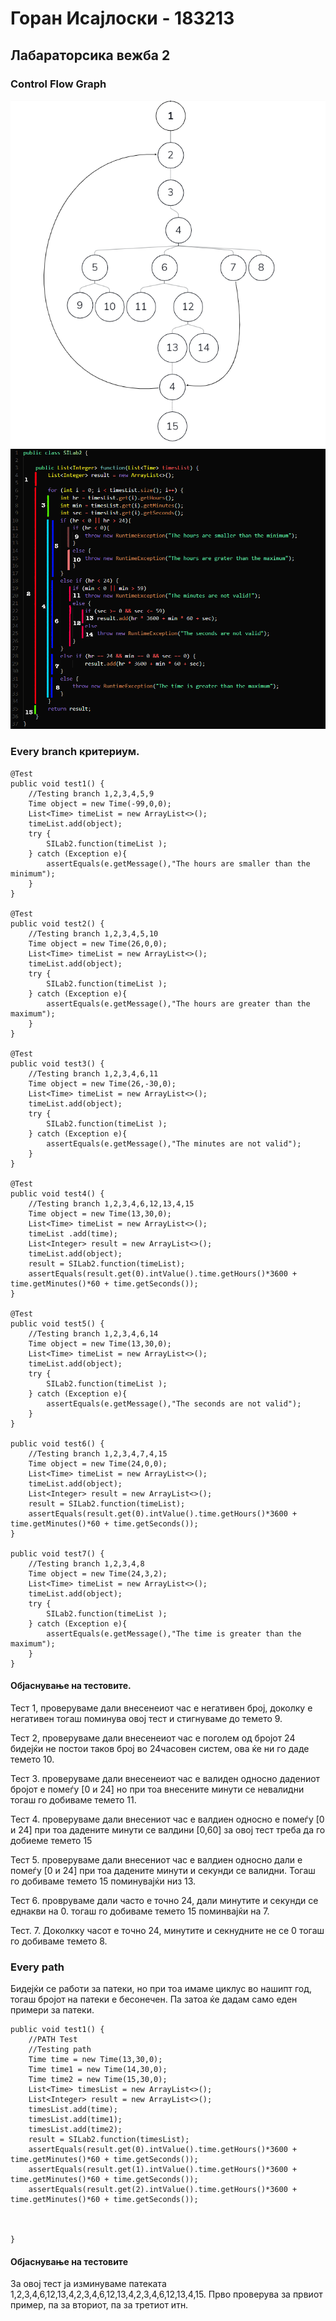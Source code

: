 # Горан Исајлоски - 183213

## Лабараторсика вежба 2

###  Control Flow Graph

![](Graph.png)
![](Code.png) 

### Every branch критериум. 

   ```
   @Test
   public void test1() {
       //Testing branch 1,2,3,4,5,9
       Time object = new Time(-99,0,0);
       List<Time> timeList = new ArrayList<>();
       timeList.add(object);
       try {
           SILab2.function(timeList );
       } catch (Exception e){
           assertEquals(e.getMessage(),"The hours are smaller than the minimum");
       }
   }
   
   @Test
   public void test2() {
       //Testing branch 1,2,3,4,5,10
       Time object = new Time(26,0,0);
       List<Time> timeList = new ArrayList<>();
       timeList.add(object);
       try {
           SILab2.function(timeList );
       } catch (Exception e){
           assertEquals(e.getMessage(),"The hours are greater than the maximum");
       }
   }
   
   @Test
   public void test3() {
       //Testing branch 1,2,3,4,6,11
       Time object = new Time(26,-30,0);
       List<Time> timeList = new ArrayList<>();
       timeList.add(object);
       try {
           SILab2.function(timeList );
       } catch (Exception e){
           assertEquals(e.getMessage(),"The minutes are not valid");
       }
   }
   
   @Test
   public void test4() {
       //Testing branch 1,2,3,4,6,12,13,4,15
       Time object = new Time(13,30,0);
       List<Time> timeList = new ArrayList<>();
       timeList .add(time);
       List<Integer> result = new ArrayList<>();
       timeList.add(object);
       result = SILab2.function(timeList);
       assertEquals(result.get(0).intValue().time.getHours()*3600 + time.getMinutes()*60 + time.getSeconds());
   }
   
   @Test
   public void test5() {
       //Testing branch 1,2,3,4,6,14
       Time object = new Time(13,30,0);
       List<Time> timeList = new ArrayList<>();
       timeList.add(object);
       try {
           SILab2.function(timeList );
       } catch (Exception e){
           assertEquals(e.getMessage(),"The seconds are not valid");
       }
   }
   
   public void test6() {
       //Testing branch 1,2,3,4,7,4,15
       Time object = new Time(24,0,0);
       List<Time> timeList = new ArrayList<>();
       timeList.add(object);
       List<Integer> result = new ArrayList<>();
       result = SILab2.function(timeList);
       assertEquals(result.get(0).intValue().time.getHours()*3600 + time.getMinutes()*60 + time.getSeconds());
   }
   
   public void test7() {
       //Testing branch 1,2,3,4,8
       Time object = new Time(24,3,2);
       List<Time> timeList = new ArrayList<>();
       timeList.add(object);
       try {
           SILab2.function(timeList );
       } catch (Exception e){
           assertEquals(e.getMessage(),"The time is greater than the maximum");
       }
   }
   
   ```


#### Објаснување на тестовите. 

Тест 1, проверуваме дали внесенеиот час е негативен број, доколку е негативен тогаш поминува овој тест и стигнуваме до темето 9.

Тест 2, проверуваме дали внесенеиот час е поголем од бројот 24 бидејќи не постои таков број во 24часовен систем, ова ќе ни го даде темето 10.

Тест 3. проверуваме дали внесенеиот час е валиден односно дадениот бројот е помеѓу [0 и 24] но при тоа внесените минути се невалидни тогаш го добиваме темето  11.

Тест 4. проверуваме дали внесениот час е валдиен односно е помеѓу [0 и 24] при тоа дадените минути се  валдини [0,60] за овој тест треба да го добиеме темето 15

Тест 5.  проверуваме дали внесениот час е валдиен односно дали е помеѓу [0 и 24] при тоа дадените минути и секунди се валидни. Тогаш го добиваме темето 15 поминувајќи низ 13.

Тест 6. провруваме дали часто е точно 24, дали минутите и секунди се еднакви на 0. тогаш го добиваме темето 15 поминвајќи на 7.

Тест. 7. Доколкку часот е точно 24, минутите и секнудните не се 0 тогаш го добиваме темето 8.

### Every path

Бидејќи се работи за патеки, но при тоа имаме циклус во нашипт год, тогаш бројот на патеки е бесонечен. Па затоа ќе дадам само еден примери за патеки.

```
public void test1() {
    //PATH Test
    //Testing path 
    Time time = new Time(13,30,0);
    Time time1 = new Time(14,30,0);
    Time time2 = new Time(15,30,0);
    List<Time> timesList = new ArrayList<>();
    List<Integer> result = new ArrayList<>();
    timesList.add(time);
    timesList.add(time1);
    timesList.add(time2);
    result = SILab2.function(timesList);
    assertEquals(result.get(0).intValue().time.getHours()*3600 + time.getMinutes()*60 + time.getSeconds());
    assertEquals(result.get(1).intValue().time.getHours()*3600 + time.getMinutes()*60 + time.getSeconds());
    assertEquals(result.get(2).intValue().time.getHours()*3600 + time.getMinutes()*60 + time.getSeconds());

   
   
}
```
#### Објаснување на тестовите
За овој тест ја изминуваме патеката 1,2,3,4,6,12,13,4,2,3,4,6,12,13,4,2,3,4,6,12,13,4,15. Прво проверува за првиот пример, па за вториот, па за третиот итн.
